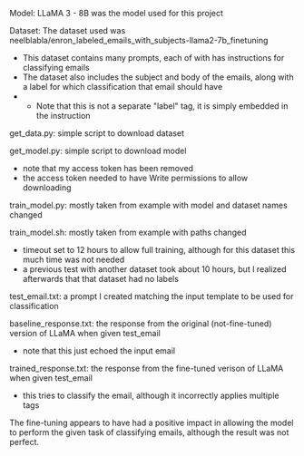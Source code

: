 Model: LLaMA 3 - 8B was the model used for this project

Dataset: The dataset used was neelblabla/enron_labeled_emails_with_subjects-llama2-7b_finetuning
 -  This dataset contains many prompts, each of with has instructions for classifying emails
 -  The dataset also includes the subject and body of the emails, along with a label for which classification that email should have
 -  - Note that this is not a separate "label" tag, it is simply embedded in the instruction

get_data.py: simple script to download dataset

get_model.py: simple script to download model
- note that my access token has been removed
- the access token needed to have Write permissions to allow downloading

train_model.py: mostly taken from example with model and dataset names changed

train_model.sh: mostly taken from example with paths changed
- timeout set to 12 hours to allow full training, although for this dataset this much time was not needed
- a previous test with another dataset took about 10 hours, but I realized afterwards that that dataset had no labels

test_email.txt: a prompt I created matching the input template to be used for classification

baseline_response.txt: the response from the original (not-fine-tuned) version of LLaMA when given test_email
- note that this just echoed the input email

trained_response.txt: the response from the fine-tuned verison of LLaMA when given test_email
- this tries to classify the email, although it incorrectly applies multiple tags

The fine-tuning appears to have had a positive impact in allowing the model to perform the given task of classifying emails, although the result was not perfect.
